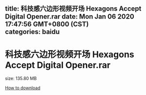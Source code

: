 
title: 科技感六边形视频开场 Hexagons Accept Digital Opener.rar
date: Mon Jan 06 2020 17:47:56 GMT+0800 (CST)    
categories: baidu
---

# 科技感六边形视频开场 Hexagons Accept Digital Opener.rar
size: 135.80 MB
 
 

[How to download](https://bpcam.bemobtrk.com/go/2ceec3aa-1ca2-46d6-b9ff-aaa5c184517c?jno=619)